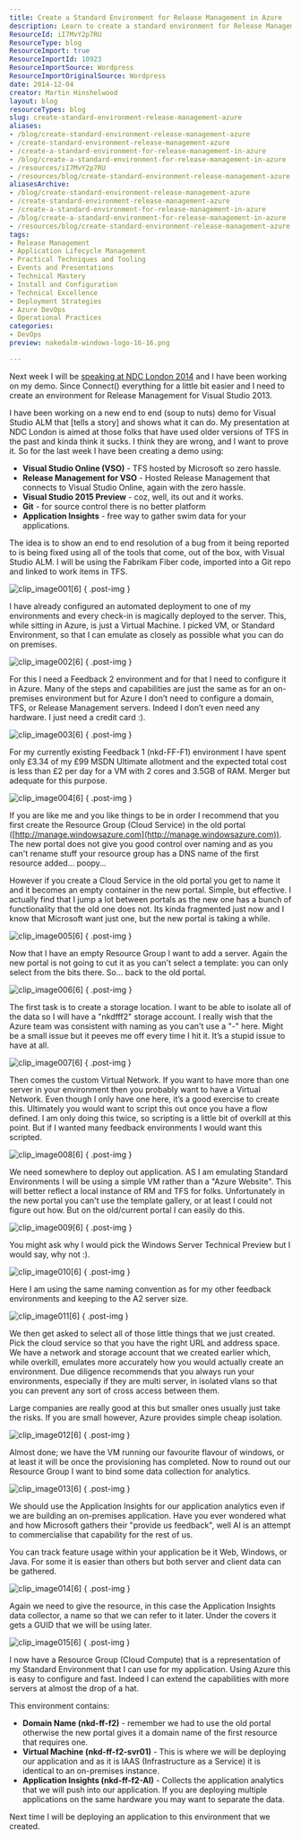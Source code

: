 ```yaml
---
title: Create a Standard Environment for Release Management in Azure
description: Learn to create a standard environment for Release Management in Azure with Visual Studio. Streamline your deployment process and enhance your workflow!
ResourceId: iI7MvY2p7RU
ResourceType: blog
ResourceImport: true
ResourceImportId: 10923
ResourceImportSource: Wordpress
ResourceImportOriginalSource: Wordpress
date: 2014-12-04
creator: Martin Hinshelwood
layout: blog
resourceTypes: blog
slug: create-standard-environment-release-management-azure
aliases:
- /blog/create-standard-environment-release-management-azure
- /create-standard-environment-release-management-azure
- /create-a-standard-environment-for-release-management-in-azure
- /blog/create-a-standard-environment-for-release-management-in-azure
- /resources/iI7MvY2p7RU
- /resources/blog/create-standard-environment-release-management-azure
aliasesArchive:
- /blog/create-standard-environment-release-management-azure
- /create-standard-environment-release-management-azure
- /create-a-standard-environment-for-release-management-in-azure
- /blog/create-a-standard-environment-for-release-management-in-azure
- /resources/blog/create-standard-environment-release-management-azure
tags:
- Release Management
- Application Lifecycle Management
- Practical Techniques and Tooling
- Events and Presentations
- Technical Mastery
- Install and Configuration
- Technical Excellence
- Deployment Strategies
- Azure DevOps
- Operational Practices
categories:
- DevOps
preview: nakedalm-windows-logo-16-16.png

---
```

Next week I will be [speaking at NDC London 2014](http://nkdagility.com/ndc-london-second-look-team-foundation-server-vso/) and I have been working on my demo. Since Connect() everything for a little bit easier and I need to create an environment for Release Management for Visual Studio 2013.

I have been working on a new end to end (soup to nuts) demo for Visual Studio ALM that \[tells a story\] and shows what it can do. My presentation at NDC London is aimed at those folks that have used older versions of TFS in the past and kinda think it sucks. I think they are wrong, and I want to prove it. So for the last week I have been creating a demo using:

- **Visual Studio Online (VSO)** - TFS hosted by Microsoft so zero hassle.
- **Release Management for VSO** - Hosted Release Management that connects to Visual Studio Online, again with the zero hassle.
- **Visual Studio 2015 Preview** - coz, well, its out and it works.
- **Git** \- for source control there is no better platform
- **Application Insights** - free way to gather swim data for your applications.

The idea is to show an end to end resolution of a bug from it being reported to is being fixed using all of the tools that come, out of the box, with Visual Studio ALM. I will be using the Fabrikam Fiber code, imported into a Git repo and linked to work items in TFS.

![clip_image001[6]](images/clip_image0016-1-1.png "clip_image001[6]")
{ .post-img }

I have already configured an automated deployment to one of my environments and every check-in is magically deployed to the server. This, while sitting in Azure, is just a Virtual Machine. I picked VM, or Standard Environment, so that I can emulate as closely as possible what you can do on premises.

![clip_image002[6]](images/clip_image0026-2-2.png "clip_image002[6]")
{ .post-img }

For this I need a Feedback 2 environment and for that I need to configure it in Azure. Many of the steps and capabilities are just the same as for an on-premises environment but for Azure I don’t need to configure a domain, TFS, or Release Management servers. Indeed I don’t even need any hardware. I just need a credit card :).

![clip_image003[6]](images/clip_image0036-3-3.png "clip_image003[6]")
{ .post-img }

For my currently existing Feedback 1 (nkd-FF-F1) environment I have spent only £3.34 of my £99 MSDN Ultimate allotment and the expected total cost is less than £2 per day for a VM with 2 cores and 3.5GB of RAM. Merger but adequate for this purpose.

![clip_image004[6]](images/clip_image0046-4-4.png "clip_image004[6]")
{ .post-img }

If you are like me and you like things to be in order I recommend that you first create the Resource Group (Cloud Service) in the old portal ([http://manage.windowsazure.com](http://manage.windowsazure.com)). The new portal does not give you good control over naming and as you can't rename stuff your resource group has a DNS name of the first resource added… poopy…

However if you create a Cloud Service in the old portal you get to name it and it becomes an empty container in the new portal. Simple, but effective. I actually find that I jump a lot between portals as the new one has a bunch of functionality that the old one does not. Its kinda fragmented just now and I know that Microsoft want just one, but the new portal is taking a while.

![clip_image005[6]](images/clip_image0056-5-5.png "clip_image005[6]")
{ .post-img }

Now that I have an empty Resource Group I want to add a server. Again the new portal is not going to cut it as you can't select a template: you can only select from the bits there. So… back to the old portal.

![clip_image006[6]](images/clip_image0066-6-6.png "clip_image006[6]")
{ .post-img }

The first task is to create a storage location. I want to be able to isolate all of the data so I will have a "nkdfff2" storage account. I really wish that the Azure team was consistent with naming as you can't use a "-" here. Might be a small issue but it peeves me off every time I hit it. It’s a stupid issue to have at all.

![clip_image007[6]](images/clip_image0076-7-7.png "clip_image007[6]")
{ .post-img }

Then comes the custom Virtual Network. If you want to have more than one server in your environment then you probably want to have a Virtual Network. Even though I only have one here, it’s a good exercise to create this. Ultimately you would want to script this out once you have a flow defined. I am only doing this twice, so scripting is a little bit of overkill at this point. But if I wanted many feedback environments I would want this scripted.

![clip_image008[6]](images/clip_image0086-8-8.png "clip_image008[6]")
{ .post-img }

We need somewhere to deploy out application. AS I am emulating Standard Environments I will be using a simple VM rather than a "Azure Website". This will better reflect a local instance of RM and TFS for folks. Unfortunately in the new portal you can't use the template gallery, or at least I could not figure out how. But on the old/current portal I can easily do this.

![clip_image009[6]](images/clip_image0096-9-9.png "clip_image009[6]")
{ .post-img }

You might ask why I would pick the Windows Server Technical Preview but I would say, why not :).

![clip_image010[6]](images/clip_image0106-10-10.png "clip_image010[6]")
{ .post-img }

Here I am using the same naming convention as for my other feedback environments and keeping to the A2 server size.

![clip_image011[6]](images/clip_image0116-11-11.png "clip_image011[6]")
{ .post-img }

We then get asked to select all of those little things that we just created. Pick the cloud service so that you have the right URL and address space. We have a network and storage account that we created earlier which, while overkill, emulates more accurately how you would actually create an environment. Due diligence recommends that you always run your environments, especially if they are multi server, in isolated vlans so that you can prevent any sort of cross access between them.

Large companies are really good at this but smaller ones usually just take the risks. If you are small however, Azure provides simple cheap isolation.

![clip_image012[6]](images/clip_image0126-12-12.png "clip_image012[6]")
{ .post-img }

Almost done; we have the VM running our favourite flavour of windows, or at least it will be once the provisioning has completed. Now to round out our Resource Group I want to bind some data collection for analytics.

![clip_image013[6]](images/clip_image0136-13-13.png "clip_image013[6]")
{ .post-img }

We should use the Application Insights for our application analytics even if we are building an on-premises application. Have you ever wondered what and how Microsoft gathers their "provide us feedback", well AI is an attempt to commercialise that capability for the rest of us.

You can track feature usage within your application be it Web, Windows, or Java. For some it is easier than others but both server and client data can be gathered.

![clip_image014[6]](images/clip_image0146-14-14.png "clip_image014[6]")
{ .post-img }

Again we need to give the resource, in this case the Application Insights data collector, a name so that we can refer to it later. Under the covers it gets a GUID that we will be using later.

![clip_image015[6]](images/clip_image0156-15-15.png "clip_image015[6]")
{ .post-img }

I now have a Resource Group (Cloud Compute) that is a representation of my Standard Environment that I can use for my application. Using Azure this is easy to configure and fast. Indeed I can extend the capabilities with more servers at almost the drop of a hat.

This environment contains:

- **Domain Name (nkd-ff-f2)** - remember we had to use the old portal otherwise the new portal gives it a domain name of the first resource that requires one.
- **Virtual Machine (nkd-ff-f2-svr01)** - This is where we will be deploying our application and as it is IAAS (Infrastructure as a Service) it is identical to an on-premises instance.
- **Application Insights (nkd-ff-f2-AI)** - Collects the application analytics that we will push into our application. If you are deploying multiple applications on the same hardware you may want to separate the data.

Next time I will be deploying an application to this environment that we created.
